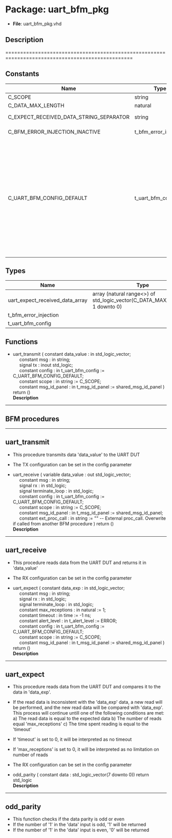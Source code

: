 # Package: uart_bfm_pkg

- **File**: uart_bfm_pkg.vhd
## Description

=================================================================================================

## Constants

| Name                                    | Type                  | Value                                                                                                                                                                                                                                                                                                                                                                                                                                                                                                                                                                                                                                                                                                                                                                                                                                                                                                                                                                                                                                                                                                                                                                                                                                                                                                                                                                                                                  | Description |
| --------------------------------------- | --------------------- | ---------------------------------------------------------------------------------------------------------------------------------------------------------------------------------------------------------------------------------------------------------------------------------------------------------------------------------------------------------------------------------------------------------------------------------------------------------------------------------------------------------------------------------------------------------------------------------------------------------------------------------------------------------------------------------------------------------------------------------------------------------------------------------------------------------------------------------------------------------------------------------------------------------------------------------------------------------------------------------------------------------------------------------------------------------------------------------------------------------------------------------------------------------------------------------------------------------------------------------------------------------------------------------------------------------------------------------------------------------------------------------------------------------------------- | ----------- |
| C_SCOPE                                 | string                |  "UART BFM"                                                                                                                                                                                                                                                                                                                                                                                                                                                                                                                                                                                                                                                                                                                                                                                                                                                                                                                                                                                                                                                                                                                                                                                                                                                                                                                                                                                                            |             |
| C_DATA_MAX_LENGTH                       | natural               |  8                                                                                                                                                                                                                                                                                                                                                                                                                                                                                                                                                                                                                                                                                                                                                                                                                                                                                                                                                                                                                                                                                                                                                                                                                                                                                                                                                                                                                     |             |
| C_EXPECT_RECEIVED_DATA_STRING_SEPARATOR | string                |  ";<br><span style="padding-left:20px"> "                                                                                                                                                                                                                                                                                                                                                                                                                                                                                                                                                                                                                                                                                                                                                                                                                                                                                                                                                                                                                                                                                                                                                                                                                                                                                                                                                                              |             |
| C_BFM_ERROR_INJECTION_INACTIVE          | t_bfm_error_injection |  (     parity_bit_error  => false,<br><span style="padding-left:20px">     stop_bit_error    => false   )                                                                                                                                                                                                                                                                                                                                                                                                                                                                                                                                                                                                                                                                                                                                                                                                                                                                                                                                                                                                                                                                                                                                                                                                                                                                                                              |             |
| C_UART_BFM_CONFIG_DEFAULT               | t_uart_bfm_config     |  (     bit_time                                  => -1 ns,<br><span style="padding-left:20px">     num_data_bits                             => 8,<br><span style="padding-left:20px">     idle_state                                => '1',<br><span style="padding-left:20px">     num_stop_bits                             => STOP_BITS_ONE,<br><span style="padding-left:20px">     parity                                    => PARITY_ODD,<br><span style="padding-left:20px">     timeout                                   => 0 ns,<br><span style="padding-left:20px">                -- will default never time out     timeout_severity                          => error,<br><span style="padding-left:20px">     num_bytes_to_log_before_expected_data     => 10,<br><span style="padding-left:20px">     match_strictness                          => MATCH_EXACT,<br><span style="padding-left:20px">     id_for_bfm                                => ID_BFM,<br><span style="padding-left:20px">     id_for_bfm_wait                           => ID_BFM_WAIT,<br><span style="padding-left:20px">     id_for_bfm_poll                           => ID_BFM_POLL,<br><span style="padding-left:20px">     id_for_bfm_poll_summary                   => ID_BFM_POLL_SUMMARY,<br><span style="padding-left:20px">     error_injection                           => C_BFM_ERROR_INJECTION_INACTIVE     ) |             |
## Types

| Name                            | Type                                                                       | Description |
| ------------------------------- | -------------------------------------------------------------------------- | ----------- |
| uart_expect_received_data_array | array (natural range<>) of std_logic_vector(C_DATA_MAX_LENGTH-1 downto 0)  |             |
| t_bfm_error_injection           |                                                                            |             |
| t_uart_bfm_config               |                                                                            |             |
## Functions
- uart_transmit <font id="function_arguments">( constant data_value         : in  std_logic_vector;<br><span style="padding-left:20px"> constant msg                : in  string;<br><span style="padding-left:20px"> signal tx                   : inout std_logic;<br><span style="padding-left:20px"> constant config             : in  t_uart_bfm_config  := C_UART_BFM_CONFIG_DEFAULT;<br><span style="padding-left:20px"> constant scope              : in  string             := C_SCOPE;<br><span style="padding-left:20px"> constant msg_id_panel       : in  t_msg_id_panel     := shared_msg_id_panel ) </font> <font id="function_return">return ()</font>
</br>**Description**
--------------------------------------------------
 BFM procedures
--------------------------------------------------
----------------------------------------
 uart_transmit
----------------------------------------
 - This procedure transmits data 'data_value' to the UART DUT
 - The TX configuration can be set in the config parameter

- uart_receive <font id="function_arguments">( variable data_value         : out std_logic_vector;<br><span style="padding-left:20px"> constant msg                : in  string;<br><span style="padding-left:20px"> signal rx                   : in  std_logic;<br><span style="padding-left:20px"> signal terminate_loop       : in  std_logic;<br><span style="padding-left:20px"> constant config             : in  t_uart_bfm_config := C_UART_BFM_CONFIG_DEFAULT;<br><span style="padding-left:20px"> constant scope              : in  string            := C_SCOPE;<br><span style="padding-left:20px"> constant msg_id_panel       : in  t_msg_id_panel    := shared_msg_id_panel;<br><span style="padding-left:20px"> constant ext_proc_call      : in  string            := "" -- External proc_call. Overwrite if called from another BFM procedure ) </font> <font id="function_return">return ()</font>
</br>**Description**
----------------------------------------
 uart_receive
----------------------------------------
 - This procedure reads data from the UART DUT and returns it in 'data_value'
 - The RX configuration can be set in the config parameter

- uart_expect <font id="function_arguments">( constant data_exp           : in std_logic_vector;<br><span style="padding-left:20px"> constant msg                : in string;<br><span style="padding-left:20px"> signal rx                   : in std_logic;<br><span style="padding-left:20px"> signal terminate_loop       : in std_logic;<br><span style="padding-left:20px"> constant max_receptions     : in natural           := 1;<br><span style="padding-left:20px"> constant timeout            : in time              := -1 ns;<br><span style="padding-left:20px"> constant alert_level        : in t_alert_level     := ERROR;<br><span style="padding-left:20px"> constant config             : in t_uart_bfm_config := C_UART_BFM_CONFIG_DEFAULT;<br><span style="padding-left:20px"> constant scope              : in string            := C_SCOPE;<br><span style="padding-left:20px"> constant msg_id_panel       : in t_msg_id_panel    := shared_msg_id_panel ) </font> <font id="function_return">return ()</font>
</br>**Description**
----------------------------------------
 uart_expect
----------------------------------------
 - This procedure reads data from the UART DUT and compares it to the data in
   'data_exp'.
 - If the read data is inconsistent with the 'data_exp' data, a new read will
   be performed, and the new read data will be compared with 'data_exp'.
   This process will continue untill one of the following conditions are met:
     a) The read data is equal to the expected data
     b) The number of reads equal 'max_receptions'
     c) The time spent reading is equal to the 'timeout'
 - If 'timeout' is set to 0, it will be interpreted as no timeout
 - If 'max_receptions' is set to 0, it will be interpreted as no limitation on number of reads
 - The RX configuration can be set in the config parameter

- odd_parity <font id="function_arguments">( constant data : std_logic_vector(7 downto 0)) </font> <font id="function_return">return std_logic </font>
</br>**Description**
----------------------------------------
 odd_parity
----------------------------------------
 - This function checks if the data parity is odd or even
 - If the number of '1' in the 'data' input is odd, '1' will be returned
 - If the number of '1' in the 'data' input is even, '0' will be returned

